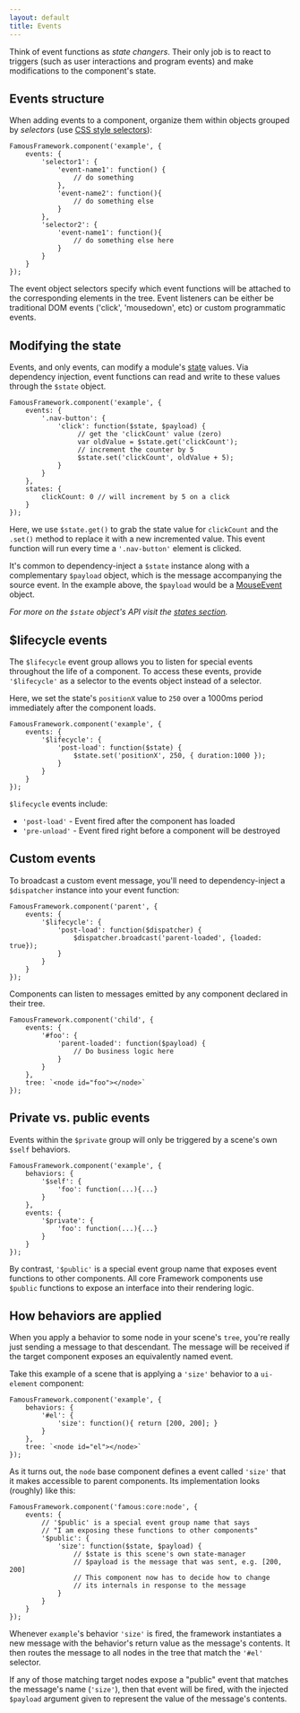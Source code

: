 ```yaml
---
layout: default
title: Events
---
```


Think of event functions as _state changers_. Their only job is to react to triggers (such as user interactions and program events) and make modifications to the component's state.

## Events structure

When adding events to a component, organize them within objects grouped by _selectors_ (use [CSS style selectors](https://developer.mozilla.org/en-US/docs/Web/Guide/CSS/Getting_Started/Selectors)):

    FamousFramework.component('example', {
        events: {
            'selector1': {
            	'event-name1': function() {
            	    // do something
            	},
            	'event-name2': function(){
            	    // do something else
            	}
            },
            'selector2': {
                'event-name1': function(){
                    // do something else here
                }	
            }
        }
    });

The event object selectors specify which event functions will be attached to the corresponding elements in the tree. Event listeners can be either be traditional DOM events ('click', 'mousedown', etc) or custom programmatic events. 

## Modifying the state

Events, and only events, can modify a module's [state](states.html) values. Via dependency injection, event functions can read and write to these values through the `$state` object.

    FamousFramework.component('example', {
        events: {
            '.nav-button': {
                'click': function($state, $payload) {
                     // get the 'clickCount' value (zero)
                     var oldValue = $state.get('clickCount');
                     // increment the counter by 5 
                     $state.set('clickCount', oldValue + 5);
                }
            }  	 
        },
        states: {
        	clickCount: 0 // will increment by 5 on a click
        }
    });

Here, we use `$state.get()` to grab the state value for `clickCount` and the `.set()` method to replace it with a new incremented value. This event function will run every time a `'.nav-button'` element is clicked. 

It's common to dependency-inject a `$state` instance along with a complementary `$payload` object, which is the message accompanying the source event. In the example above, the `$payload` would be a [MouseEvent](https://developer.mozilla.org/en-US/docs/Web/API/MouseEvent) object.

_For more on the `$state` object's API visit the [states section](states.html)._

## $lifecycle events

The `$lifecycle` event group allows you to listen for special events throughout the life of a component. To access these events, provide `'$lifecycle'` as a selector to the events object instead of a selector.

Here, we set the state's `positionX` value to `250` over a 1000ms period immediately after the component loads.
  
    FamousFramework.component('example', {
		events: {
	        '$lifecycle': {
	            'post-load': function($state) {
	                $state.set('positionX', 250, { duration:1000 });
	            }
	        }
		}
    });

`$lifecycle` events include:

- `'post-load'` - Event fired after the component has loaded
- `'pre-unload'` - Event fired right before a component will be destroyed

## Custom events

To broadcast a custom event message, you'll need to dependency-inject a `$dispatcher` instance into your event function:

    FamousFramework.component('parent', {
        events: {
            '$lifecycle': {
                'post-load': function($dispatcher) {
                    $dispatcher.broadcast('parent-loaded', {loaded: true});
                }
            }
        }
    });

Components can listen to messages emitted by any component declared in their tree.

    FamousFramework.component('child', {
        events: {
            '#foo': {
                'parent-loaded': function($payload) {
                    // Do business logic here
                }
            }
        },
        tree: `<node id="foo"></node>`
    });
    
## Private vs. public events

Events within the `$private` group will only be triggered by a scene's own `$self` behaviors.

    FamousFramework.component('example', {
        behaviors: {
            '$self': {
                'foo': function(...){...}
            }
        },
        events: {
            '$private': {
                'foo': function(...){...}
            }
        }
    });

By contrast, `'$public'` is a special event group name that exposes event functions to other components. All core Framework components use `$public` functions to expose an interface into their rendering logic.

## How behaviors are applied

When you apply a behavior to some node in your scene's `tree`, you're really just sending a message to that descendant. The message will be received if the target component exposes an equivalently named event.

Take this example of a scene that is applying a `'size'` behavior to a `ui-element` component:

    FamousFramework.component('example', {
        behaviors: {
            '#el': {
                'size': function(){ return [200, 200]; }
            }
        },
        tree: `<node id="el"></node>`
    });

As it turns out, the `node` base component defines a event called `'size'` that it makes accessible to parent components. Its implementation looks (roughly) like this:

    FamousFramework.component('famous:core:node', {
        events: {
            // '$public' is a special event group name that says
            // "I am exposing these functions to other components"
            '$public': {
                'size': function($state, $payload) {
                    // $state is this scene's own state-manager
                    // $payload is the message that was sent, e.g. [200, 200]
                    // This component now has to decide how to change
                    // its internals in response to the message
                }
            }
        }
    });

Whenever `example`'s behavior `'size'` is fired, the framework instantiates a new message with the behavior's return value as the message's contents. It then routes the message to all nodes in the tree that match the `'#el'` selector.

If any of those matching target nodes expose a "public" event that matches the message's name (`'size'`), then that event will be fired, with the injected `$payload` argument given to represent the value of the message's contents.
